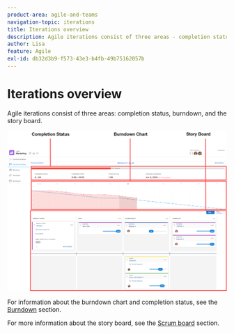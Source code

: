 ```yaml
---
product-area: agile-and-teams
navigation-topic: iterations
title: Iterations overview
description: Agile iterations consist of three areas - completion status, burndown, and the story board.
author: Lisa
feature: Agile
exl-id: db32d3b9-f573-43e3-b4fb-49b75162057b
---
```

# Iterations overview

Agile iterations consist of three areas: completion status, burndown, and the story board.

![](assets/agile-iteration-with-callouts.png)

For information about the burndown chart and completion status, see the [Burndown](../../../agile/use-scrum-in-an-agile-team/burndown/burndown.md) section.

For more information about the story board, see the [Scrum board](../../../agile/use-scrum-in-an-agile-team/scrum-board/scrum-board.md) section.
